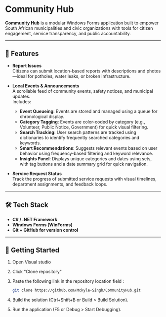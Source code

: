 ﻿# Community Hub

**Community Hub** is a modular Windows Forms application built to empower South African municipalities and civic organizations with tools for citizen engagement, service transparency, and public accountability.

---

## 🧭 Features

- **Report Issues**  
  Citizens can submit location-based reports with descriptions and photos—ideal for potholes, water leaks, or broken infrastructure.

- **Local Events & Announcements**  
  A scrollable feed of community events, safety notices, and municipal updates.  
  Includes:
  - **Event Queueing**: Events are stored and managed using a queue for chronological display.
  - **Category Tagging**: Events are color-coded by category (e.g., Volunteer, Public Notice, Government) for quick visual filtering.
  - **Search Tracking**: User search patterns are tracked using dictionaries to identify frequently searched categories and keywords.
  - **Smart Recommendations**: Suggests relevant events based on user behavior using frequency-based filtering and keyword relevance.
  - **Insights Panel**: Displays unique categories and dates using sets, with tag buttons and a date summary grid for quick navigation.


- **Service Request Status**  
  Track the progress of submitted service requests with visual timelines, department assignments, and feedback loops.

---

## 🛠️ Tech Stack

- **C# / .NET Framework**  
- **Windows Forms (WinForms)**  
- **Git + GitHub for version control**  

---

## 🚀 Getting Started

1. Open Visual studio
2. Click "Clone repository"
3. Paste the following link in the repository location field :
   ```bash
   git clone https://github.com/Mckyle-Singh/CommunityHub.git

4. Build the solution (Ctrl+Shift+B or Build > Build Solution).

5. Run the application (F5 or Debug > Start Debugging).
